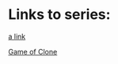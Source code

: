# Links to series:
[a link]()

 [Game of Clone ](https://github.com/dezGusty/film-flood-2023/blob/main/series/Game%20of%20Clones/Game%20of%20Clones.md)